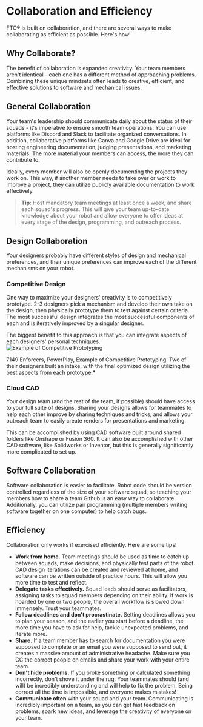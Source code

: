 # Collaboration and Efficiency

FTC® is built on collaboration, and there are several ways to make collaborating as efficient as possible. Here's how!

## Why Collaborate?

The benefit of collaboration is expanded creativity. Your team members aren't identical - each one has a different method of approaching problems. Combining these unique mindsets often leads to creative, efficient, and effective solutions to software and mechanical issues.

## General Collaboration

Your team's leadership should communicate daily about the status of their squads - it's imperative to ensure smooth team operations. You can use platforms like Discord and Slack to facilitate organized conversations. In addition, collaborative platforms like Canva and Google Drive are ideal for hosting engineering documentation, judging presentations, and marketing materials. The more material your members can access, the more they can contribute to.

Ideally, every member will also be openly documenting the projects they work on. This way, if another member needs to take over or work to improve a project, they can utilize publicly available documentation to work effectively.

> **Tip**: Host mandatory team meetings at least once a week, and share each squad's progress. This will give your team up-to-date knowledge about your robot and allow everyone to offer ideas at every stage of the design, programming, and outreach process.

## Design Collaboration

Your designers probably have different styles of design and mechanical preferences, and their unique preferences can improve each of the different mechanisms on your robot.

### Competitive Design

One way to maximize your designers' creativity is to competitively prototype. 2-3 designers pick a mechanism and develop their own take on the design, then physically prototype them to test against certain criteria. The most successful design integrates the most successful components of each and is iteratively improved by a singular designer.

The biggest benefit to this approach is that you can integrate aspects of each designers' personal techniques.
![Example of Competitive Prototyping](https://dd8f408.webp.ee/intake_competitive_prototyping.jpg)

7149 Enforcers, PowerPlay, Example of Competitive Prototyping. Two of their designers built an intake, with the final optimized design utilizing the best aspects from each prototype.*

### Cloud CAD

Your design team (and the rest of the team, if possible) should have access to your full suite of designs. Sharing your designs allows for teammates to help each other improve by sharing techniques and tricks, and allows your outreach team to easily create renders for presentations and marketing.

This can be accomplished by using CAD software built around shared folders like Onshape or Fusion 360. It can also be accomplished with other CAD software, like Solidworks or Inventor, but this is generally significantly more complicated to set up.

## Software Collaboration

Software collaboration is easier to facilitate. Robot code should be version controlled regardless of the size of your software squad, so teaching your members how to share a team Github is an easy way to collaborate. Additionally, you can utilize pair programming (multiple members writing software together on one computer) to help catch bugs.

## Efficiency

Collaboration only works if exercised efficiently. Here are some tips!

- **Work from home.** Team meetings should be used as time to catch up between squads, make decisions, and physically test parts of the robot. CAD design iterations can be created and reviewed at home, and software can be written outside of practice hours. This will allow you more time to test and reflect.
- **Delegate tasks effectively.** Squad leads should serve as facilitators, assigning tasks to squad members depending on their ability. If work is hoarded by one or two people, the overall workflow is slowed down immensely. Trust your teammates.
- **Follow deadlines and don't procrastinate.** Setting deadlines allows you to plan your season, and the earlier you start before a deadline, the more time you have to ask for help, tackle unexpected problems, and iterate more.
- **Share.** If a team member has to search for documentation you were supposed to complete or an email you were supposed to send out, it creates a massive amount of administrative headache. Make sure you CC the correct people on emails and share your work with your entire team.
- **Don't hide problems.** If you broke something or calculated something incorrectly, don't shove it under the rug. Your teammates should (and will) be incredibly understanding and will help to fix the problem. Being correct all the time is impossible, and everyone makes mistakes!
- **Communicate often** with your squad and your team. Communicating is incredibly important on a team, as you can get fast feedback on problems, spark new ideas, and leverage the creativity of everyone on your team.
